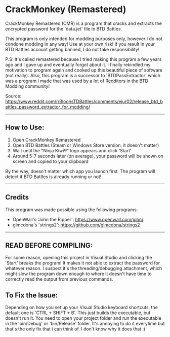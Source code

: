 # CrackMonkey (Remastered)

CrackMonkey Remastered (CMR) is a program that cracks and extracts the encrypted password for the 'data.jet' file in BTD Battles.

This program is only intended for modding purposes only, however I do not condone modding in any way! Use at your own risk!
If you result in your BTD Battles account getting banned, I do not take responsibility!


P.S: It's called remastered because I tried making this program a few years ago and I gave up and eventually forgot about it. I finally rekindled my motivation to program again and cooked up this beautiful piece of software (not really).
Also, this program is a successor to 'BTDPassExtractor' which was a program I made that was used by a lot of Redditors in the BTD Modding community!

Source: https://www.reddit.com/r/BloonsTDBattles/comments/ejur02/release_btd_battles_password_extractor_for_modding/

-----------------------------------------------------------------------------------------------------------------------------
## How to Use:
1. Open CrackMonkey Remastered
2. Open BTD Battles (Steam or Windows Store version, it doesn't matter)
3. Wait until the "Ninja Kiwi®" logo appears and click 'Start'
4. Around 5-7 seconds later (on average), your password will be shown on screen and copied to your clipboard

By the way, doesn't matter which app you launch first. The program will detect if BTD Battles is already running or not!

-----------------------------------------------------------------------------------------------------------------------------
## Credits
This program was made possible using the following programs:
* OpenWall's 'John the Ripper': https://www.openwall.com/john/
* glmcdona's 'strings2': https://github.com/glmcdona/strings2

-----------------------------------------------------------------------------------------------------------------------------
## READ BEFORE COMPILING:
For some reason, opening this project in Visual Studio and clicking the 'Start' breaks the program!
It makes it not able to extract the password for whatever reason. I suspect it's the threading/debugging attachment, which might slow the program down enough to where it doesn't have time to correctly read the output from previous commands.

## To Fix the Issue:
Depending on how you set up your Visual Studio keyboard shortcuts, the default one is 'CTRL + SHIFT + B'. This just builds
the executable, but doesn't run it. You need to open your project folder and run the executable in the 'bin/Debug' or 'bin/Release' folder. It's annoying to do it everytime but that's the only fix
that i can think of. I don't know why it does that :(
